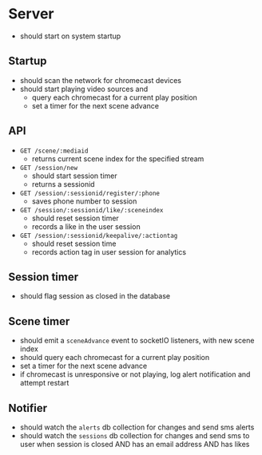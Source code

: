 Server
======

- should start on system startup

Startup
-------
- should scan the network for chromecast devices
- should start playing video sources and
  - query each chromecast for a current play position
  - set a timer for the next scene advance
  
API
---
- `GET /scene/:mediaid` 
  - returns current scene index for the specified stream
- `GET /session/new` 
  - should start session timer
  - returns a sessionid
- `GET /session/:sessionid/register/:phone`
  - saves phone number to session
- `GET /session/:sessionid/like/:sceneindex`
  - should reset session timer
  - records a like in the user session
- `GET /session/:sessionid/keepalive/:actiontag`
  - should reset session time
  - records action tag in user session for analytics

Session timer
-------------
- should flag session as closed in the database

Scene timer
-----------
- should emit a `sceneAdvance` event to socketIO listeners, with new scene index
- should query each chromecast for a current play position
- set a timer for the next scene advance
- if chromecast is unresponsive or not playing, log alert notification and attempt restart

Notifier
--------
- should watch the `alerts` db collection for changes and send sms alerts
- should watch the `sessions` db collection for changes and send sms to user when session is closed AND has an email address AND has likes

